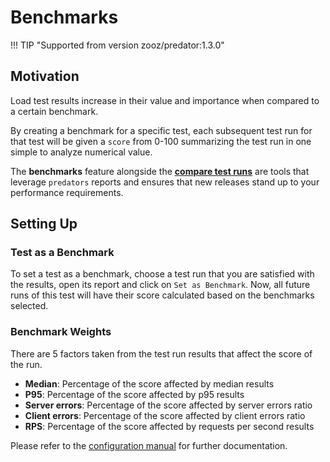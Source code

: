 # Benchmarks
!!! TIP "Supported from version zooz/predator:1.3.0"

## Motivation
Load test results increase in their value and importance when compared to a certain benchmark. 

By creating a benchmark for a specific test, 
each subsequent test run for that test will be given a `score` from 0-100 summarizing the test run in one simple to analyze numerical value.

The <b>benchmarks</b> feature alongside the <b><u>[compare test runs](schedulesandreports.html#comparing-reports)</u></b> are tools that leverage `predators` reports 
and ensures that new releases stand up to your performance requirements. 

## Setting Up
### Test as a Benchmark
To set a test as a benchmark, choose a test run that you are satisfied with the results, open its report and click on `Set as Benchmark`.
Now, all future runs of this test will have their score calculated based on the benchmarks selected.

### Benchmark Weights
There are 5 factors taken from the test run results that affect the score of the run.

- <b>Median</b>: Percentage of the score affected by median results
- <b>P95</b>: Percentage of the score affected by p95 results
- <b>Server errors</b>: Percentage of the score affected by server errors ratio
- <b>Client errors</b>: Percentage of the score affected by client errors ratio
- <b>RPS</b>: Percentage of the score affected by requests per second results

Please refer to the <u>[configuration manual](configuration.md#benchmarks)</u> for further documentation.